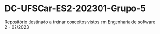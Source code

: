 # DC-UFSCar-ES2-202301-Grupo-5
Repositório destinado a treinar conceitos vistos em Engenharia de software 2 - 02/2023
